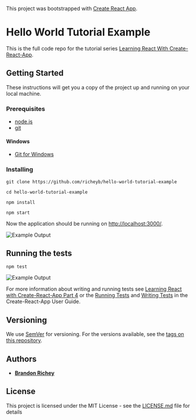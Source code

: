 This project was bootstrapped with [Create React App](https://github.com/facebookincubator/create-react-app).

# Hello World Tutorial Example

This is the full code repo for the tutorial series [Learning React With Create-React-App](https://medium.com/@diamondgfx/learning-react-with-create-react-app-part-1-a12e1833fdc).

## Getting Started

These instructions will get you a copy of the project up and running on your local machine.

### Prerequisites

* [node.js](https://nodejs.org/en/)
* [git](https://git-scm.com/)

#### Windows

* [Git for Windows](https://git-for-windows.github.io/)

### Installing

```
git clone https://github.com/richeyb/hello-world-tutorial-example
```

```
cd hello-world-tutorial-example
```

```
npm install
```

```
npm start
```

Now the application should be running on [http://localhost:3000/](http://localhost:3000/).

![Example Output](https://raw.githubusercontent.com/isaiahnixon/hello-world-tutorial-example/master/public/example-hell-world-output.png)

## Running the tests

```
npm test
```

![Example Output](https://raw.githubusercontent.com/isaiahnixon/hello-world-tutorial-example/master/public/npm-test-output.png)

For more information about writing and running tests see [Learning React with Create-React-App Part 4](https://medium.com/in-the-weeds/learning-react-with-create-react-app-part-4-9f843c8c1ccc) or the [Running Tests](https://github.com/facebookincubator/create-react-app/blob/master/packages/react-scripts/template/README.md#running-tests) and [Writing Tests](https://github.com/facebookincubator/create-react-app/blob/master/packages/react-scripts/template/README.md#writing-tests) in the Create-React-App User Guide.

## Versioning

We use [SemVer](http://semver.org/) for versioning. For the versions available, see the [tags on this repository](https://github.com/your/project/tags).

## Authors

* **[Brandon Richey](https://github.com/richeyb)**

## License

This project is licensed under the MIT License - see the [LICENSE.md](LICENSE.md) file for details
